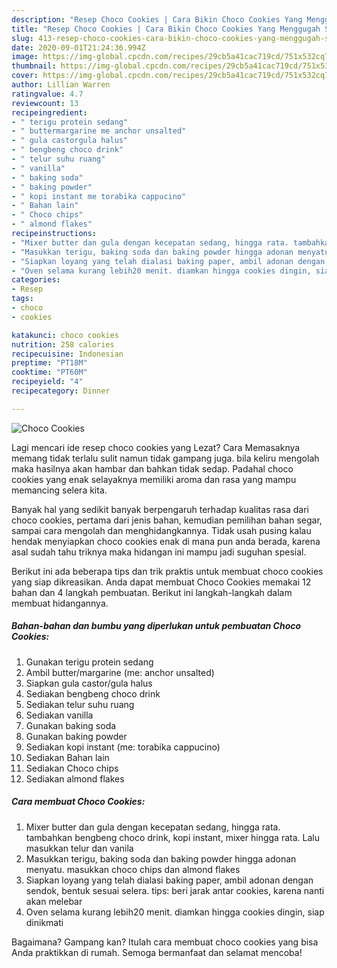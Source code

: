 ```yaml
---
description: "Resep Choco Cookies | Cara Bikin Choco Cookies Yang Menggugah Selera"
title: "Resep Choco Cookies | Cara Bikin Choco Cookies Yang Menggugah Selera"
slug: 413-resep-choco-cookies-cara-bikin-choco-cookies-yang-menggugah-selera
date: 2020-09-01T21:24:36.994Z
image: https://img-global.cpcdn.com/recipes/29cb5a41cac719cd/751x532cq70/choco-cookies-foto-resep-utama.jpg
thumbnail: https://img-global.cpcdn.com/recipes/29cb5a41cac719cd/751x532cq70/choco-cookies-foto-resep-utama.jpg
cover: https://img-global.cpcdn.com/recipes/29cb5a41cac719cd/751x532cq70/choco-cookies-foto-resep-utama.jpg
author: Lillian Warren
ratingvalue: 4.7
reviewcount: 13
recipeingredient:
- " terigu protein sedang"
- " buttermargarine me anchor unsalted"
- " gula castorgula halus"
- " bengbeng choco drink"
- " telur suhu ruang"
- " vanilla"
- " baking soda"
- " baking powder"
- " kopi instant me torabika cappucino"
- " Bahan lain"
- " Choco chips"
- " almond flakes"
recipeinstructions:
- "Mixer butter dan gula dengan kecepatan sedang, hingga rata. tambahkan bengbeng choco drink, kopi instant, mixer hingga rata. Lalu masukkan telur dan vanila"
- "Masukkan terigu, baking soda dan baking powder hingga adonan menyatu. masukkan choco chips dan almond flakes"
- "Siapkan loyang yang telah dialasi baking paper, ambil adonan dengan sendok, bentuk sesuai selera. tips: beri jarak antar cookies, karena nanti akan melebar"
- "Oven selama kurang lebih20 menit. diamkan hingga cookies dingin, siap dinikmati"
categories:
- Resep
tags:
- choco
- cookies

katakunci: choco cookies 
nutrition: 258 calories
recipecuisine: Indonesian
preptime: "PT18M"
cooktime: "PT60M"
recipeyield: "4"
recipecategory: Dinner

---
```



![Choco Cookies](https://img-global.cpcdn.com/recipes/29cb5a41cac719cd/751x532cq70/choco-cookies-foto-resep-utama.jpg)

Lagi mencari ide resep choco cookies yang Lezat? Cara Memasaknya memang tidak terlalu sulit namun tidak gampang juga. bila keliru mengolah maka hasilnya akan hambar dan bahkan tidak sedap. Padahal choco cookies yang enak selayaknya memiliki aroma dan rasa yang mampu memancing selera kita.

Banyak hal yang sedikit banyak berpengaruh terhadap kualitas rasa dari choco cookies, pertama dari jenis bahan, kemudian pemilihan bahan segar, sampai cara mengolah dan menghidangkannya. Tidak usah pusing kalau hendak menyiapkan choco cookies enak di mana pun anda berada, karena asal sudah tahu triknya maka hidangan ini mampu jadi suguhan spesial.




Berikut ini ada beberapa tips dan trik praktis untuk membuat choco cookies yang siap dikreasikan. Anda dapat membuat Choco Cookies memakai 12 bahan dan 4 langkah pembuatan. Berikut ini langkah-langkah dalam membuat hidangannya.

<!--inarticleads1-->

##### Bahan-bahan dan bumbu yang diperlukan untuk pembuatan Choco Cookies:

1. Gunakan  terigu protein sedang
1. Ambil  butter/margarine (me: anchor unsalted)
1. Siapkan  gula castor/gula halus
1. Sediakan  bengbeng choco drink
1. Sediakan  telur suhu ruang
1. Sediakan  vanilla
1. Gunakan  baking soda
1. Gunakan  baking powder
1. Sediakan  kopi instant (me: torabika cappucino)
1. Sediakan  Bahan lain
1. Sediakan  Choco chips
1. Sediakan  almond flakes




<!--inarticleads2-->

##### Cara membuat Choco Cookies:

1. Mixer butter dan gula dengan kecepatan sedang, hingga rata. tambahkan bengbeng choco drink, kopi instant, mixer hingga rata. Lalu masukkan telur dan vanila
1. Masukkan terigu, baking soda dan baking powder hingga adonan menyatu. masukkan choco chips dan almond flakes
1. Siapkan loyang yang telah dialasi baking paper, ambil adonan dengan sendok, bentuk sesuai selera. tips: beri jarak antar cookies, karena nanti akan melebar
1. Oven selama kurang lebih20 menit. diamkan hingga cookies dingin, siap dinikmati




Bagaimana? Gampang kan? Itulah cara membuat choco cookies yang bisa Anda praktikkan di rumah. Semoga bermanfaat dan selamat mencoba!
